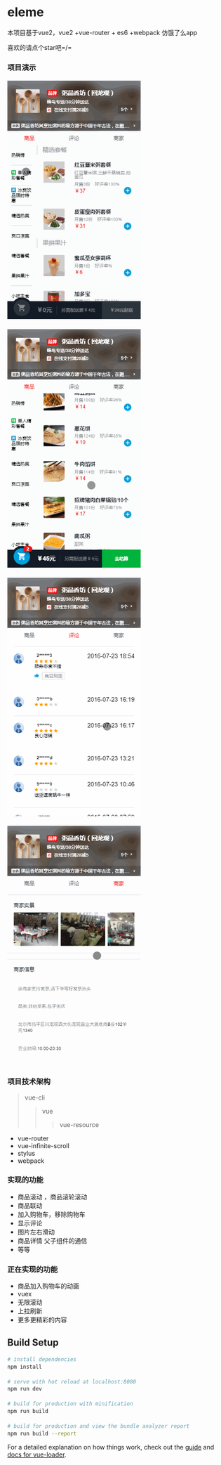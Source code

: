# eleme

本项目基于vue2，vue2 +vue-router + es6 +webpack 仿饿了么app   
  
喜欢的请点个star吧=/=  

### 项目演示  

####  ![image](https://github.com/childmoon/Eleme/blob/master/GifPic/lol3.gif)  
####  ![image](https://github.com/childmoon/Eleme/blob/master/GifPic/lol4.gif)  
####  ![image](https://github.com/childmoon/Eleme/blob/master/GifPic/lol5.gif)  
####  ![image](https://github.com/childmoon/Eleme/blob/master/GifPic/lol6.gif)  

### 项目技术架构
> vue-cli
>> vue
>>> vue-resource
* vue-router
* vue-infinite-scroll
* stylus
* webpack

###  实现的功能
* 商品滚动 ，商品滚轮滚动
* 商品联动
* 加入购物车，移除购物车
* 显示评论
* 图片左右滑动
* 商品详情 父子组件的通信
* 等等

###  正在实现的功能
* 商品加入购物车的动画
* vuex
* 无限滚动
* 上拉刷新
* 更多更精彩的内容

## Build Setup

``` bash
# install dependencies
npm install

# serve with hot reload at localhost:8080
npm run dev

# build for production with minification
npm run build

# build for production and view the bundle analyzer report
npm run build --report
```

For a detailed explanation on how things work, check out the [guide](http://vuejs-templates.github.io/webpack/) and [docs for vue-loader](http://vuejs.github.io/vue-loader).
